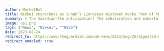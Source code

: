 ```yaml
---
author: MarketBot
title: Nikkei skyrockets as Sunak’s Lionesses mistweet mocks ‘man of the people’ ploy
summary: © The Guardian—The anticipation! The exhilaration and exhortation! And ultimately, alas, <a href="https://www.theguardian.com/football/video/2023/aug/20/hope-pride-and-tears-england-fans-react-to-lionesses-defeat-video">the devastation</a>. England lost 1-0 to Spain in the Women’s World Cup, dashing hopes they could match the 1966 men’s team and restore some sporting glory to our increasingly decrepit little isle, but it was not to be, this time.
image: up1.png
tags: ["News", "Nikkei", "^N225"]
date: 2023-08-24
redirect_to: https://www.theguardian.com/uk-news/2023/aug/25/digested-week-rishi-sunak-mistweet-lionesses-classic-tory-blunder
redirect_enabled: true
---
```

